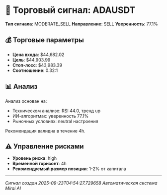 
# 🎯 Торговый сигнал: ADAUSDT

**Тип сигнала**: MODERATE_SELL
**Направление**: SELL
**Уверенность**: 77.1%

## 💰 Торговые параметры
- **Цена входа**: $44,682.02
- **Цель**: $44,903.99
- **Стоп-лосс**: $43,983.39
- **Соотношение**: 0.32:1

## 📊 Анализ

Анализ основан на:
- Техническом анализе: RSI 44.0, тренд up
- ИИ-алгоритмах: уверенность 77.1%
- Рыночных условиях: neutral настроения

Рекомендация валидна в течение 4h.
        

## ⚠️ Управление рисками
- **Уровень риска**: high
- **Временной горизонт**: 4h
- **Рекомендуемый размер позиции**: 1-2% от капитала

---
*Сигнал создан 2025-09-23T04:54:27.729658*
*Автоматическая система Mirai AI*
        